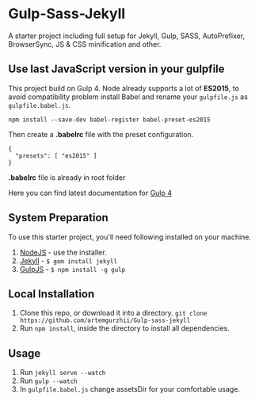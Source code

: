 Gulp-Sass-Jekyll
=============================

A starter project including full setup for Jekyll, Gulp, SASS, AutoPrefixer, BrowserSync, JS &amp; CSS minification and other.


## Use last JavaScript version in your gulpfile
This project build on Gulp 4. Node already supports a lot of **ES2015**, to avoid compatibility problem install Babel and rename your `gulpfile.js` as `gulpfile.babel.js`.

```
npm install --save-dev babel-register babel-preset-es2015
```

Then create a **.babelrc** file with the preset configuration.

```
{
  "presets": [ "es2015" ]
}
```

**.babelrc** file is already in root folder

Here you can find latest documentation for
[Gulp 4](https://github.com/gulpjs/gulp/tree/4.0)

## System Preparation

To use this starter project, you'll need following installed on your machine.

1. [NodeJS](http://nodejs.org) - use the installer.
2. [Jekyll](http://jekyllrb.com/) - `$ gem install jekyll`
3. [GulpJS](https://github.com/gulpjs/gulp) - `$ npm install -g gulp`

## Local Installation

1. Clone this repo, or download it into a directory. `git clone https://github.com/artemgurzhii/Gulp-sass-jekyll`
2. Run `npm install`, inside the directory to install all dependencies.

## Usage

1. Run `jekyll serve --watch`
2. Run `gulp --watch`
3. In `gulpfile.babel.js` change assetsDir for your comfortable usage.
